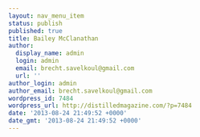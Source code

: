 ```yaml
---
layout: nav_menu_item
status: publish
published: true
title: Bailey McClanathan
author:
  display_name: admin
  login: admin
  email: brecht.savelkoul@gmail.com
  url: ''
author_login: admin
author_email: brecht.savelkoul@gmail.com
wordpress_id: 7484
wordpress_url: http://distilledmagazine.com/?p=7484
date: '2013-08-24 21:49:52 +0000'
date_gmt: '2013-08-24 21:49:52 +0000'
---
```


